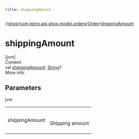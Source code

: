 ```yaml
---
title: shippingAmount -
---
```

//[shop](../../../index.md)/[com.tezro.api.shop.model.orders](../index.md)/[Order](index.md)/[shippingAmount](shipping-amount.md)



# shippingAmount  
[jvm]  
Content  
val [shippingAmount](shipping-amount.md): [String](https://kotlinlang.org/api/latest/jvm/stdlib/kotlin/-string/index.html)?  
More info  


## Parameters  
  
jvm  
  
| | |
|---|---|
| <a name="com.tezro.api.shop.model.orders/Order/shippingAmount/#/PointingToDeclaration/"></a>shippingAmount| <a name="com.tezro.api.shop.model.orders/Order/shippingAmount/#/PointingToDeclaration/"></a><br><br>Shipping amount<br><br>|
  
  



